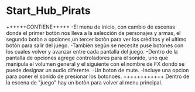 # Start_Hub_Pirats
++++++CONTIENE+++++
-El menu de inicio, con cambio de escenas donde el primer botòn nos lleva a la selecciòn de personajes y armas,
el segundo  botòn a opciones,un tercer botòn para ver los crèditos y el ultimo botòn para salir del juego.
-Tambien segùn se necesite puse botones con los cuales volver y avanzar entre cada pantalla del juego.
-Dentro de la pantalla de opciones agrege controladores para el sonido, uno que manipula el volumen general y el siguiente
con el nombre de FX dondo se puede designar un audio diferente.
-Un boton de mute.
-Incluye una opcion para poner el sonido de presionar los botonoes.
++++++++++++ Dentro de la escena de "juego"  hay un botòn para volver al menu principal.


